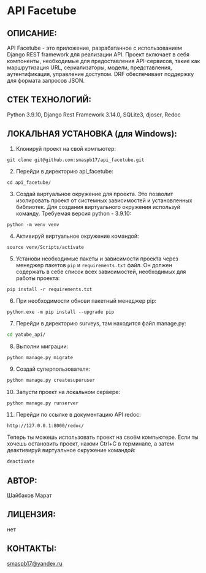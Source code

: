 # API Facetube
## ОПИСАНИЕ:

API Facetube - это приложение, разрабатанное с использованием Django REST framework для реализации API. Проект включает в себя компоненты, необходимые для предоставления API-сервисов, такие как маршрутизация URL, сериализаторы, модели, представления, аутентификация, управление доступом. DRF  обеспечивает поддержку для формата зaпросов JSON.

## СТЕК ТЕХНОЛОГИЙ:
Python 3.9.10, Django Rest Framework 3.14.0, SQLite3, djoser, Redoc

## ЛОКАЛЬНАЯ УСТАНОВКА (для Windows):

1. Клонируй проект на свой компьютер:
```
git clone git@github.com:smaspb17/api_facetube.git
```
2. Перейди в директорию api_facetube:
```
cd api_facetube/
```
3. Создай виртуальное окружение для проекта. Это позволит изолировать проект от системных зависимостей и установленных библиотек. Для создания виртуального окружения используй команду. Требуемая версия python - 3.9.10:
```
python -m venv venv
```
4. Активируй виртуальное окружение командой:
```
source venv/Scripts/activate
```
5. Установи необходимые пакеты и зависимости проекта через менеджер пакетов `pip` и `requirements.txt` файл. Он должен содержать в себе список всех зависимостей, необходимых для работы проекта:
```
pip install -r requirements.txt
```
6. При необходимости обнови пакетный менеджер pip:
``` 
python.exe -m pip install --upgrade pip
```
7. Перейди в директорию surveys, там находится файл manage.py:
```cmd
cd yatube_api/
```
8. Выполни миграции:
```cmd
python manage.py migrate
```
9. Создай суперпользователя:
```cmd
python manage.py createsuperuser
```
10. Запусти проект на локальном сервере:
```
python manage.py runserver
```
11. Перейди по ссылке в документацию API redoc:
```
http://127.0.0.1:8000/redoc/
```
Теперь ты можешь использовать проект на своём компьютере. Если ты хочешь остановить проект, нажми Ctrl+C в терминале, а затем деактивируй виртуальное окружение командой:
```cmd
deactivate
```

## АВТОР:

Шайбаков Марат

## ЛИЦЕНЗИЯ:

нет

## КОНТАКТЫ:

smaspb17@yandex.ru
